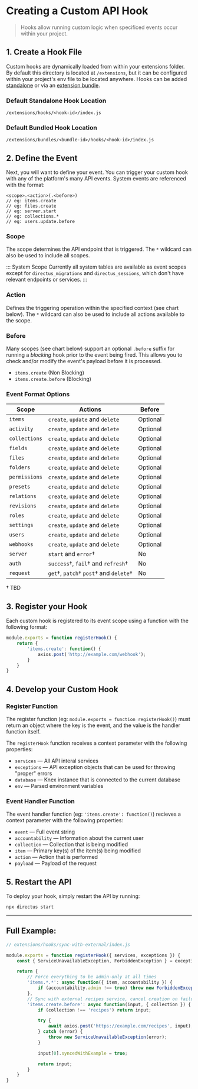 # Creating a Custom API Hook

> Hooks allow running custom logic when specificed events occur within your project.

## 1. Create a Hook File

Custom hooks are dynamically loaded from within your extensions folder. By default this directory is located at `/extensions`, but it can be configured within your project's env file to be located anywhere. Hooks can be added [standalone](#) or via an [extension bundle](#).

### Default Standalone Hook Location
```
/extensions/hooks/<hook-id>/index.js
```

### Default Bundled Hook Location
```
/extensions/bundles/<bundle-id>/hooks/<hook-id>/index.js
```

## 2. Define the Event

Next, you will want to define your event. You can trigger your custom hook with any of the platform's many API events. System events are referenced with the format:

```
<scope>.<action>(.<before>)
// eg: items.create
// eg: files.create
// eg: server.start
// eg: collections.*
// eg: users.update.before
```

### Scope

The scope determines the API endpoint that is triggered. The `*` wildcard can also be used to include all scopes.

::: System Scope
Currently all system tables are available as event scopes except for `directus_migrations` and `directus_sessions`, which don't have relevant endpoints or services.
:::

### Action

Defines the triggering operation within the specified context (see chart below). The `*` wildcard can also be used to include all actions available to the scope.

### Before

Many scopes (see chart below) support an optional `.before` suffix for running a _blocking_ hook prior to the event being fired. This allows you to check and/or modify the event's payload before it is processed.

* `items.create` (Non Blocking)
* `items.create.before` (Blocking)

### Event Format Options

| Scope         | Actions                                | Before   |
|---------------|----------------------------------------|----------|
| `items`       | `create`, `update` and `delete`        | Optional |
| `activity`    | `create`, `update` and `delete`        | Optional |
| `collections` | `create`, `update` and `delete`        | Optional |
| `fields`      | `create`, `update` and `delete`        | Optional |
| `files`       | `create`, `update` and `delete`        | Optional |
| `folders`     | `create`, `update` and `delete`        | Optional |
| `permissions` | `create`, `update` and `delete`        | Optional |
| `presets`     | `create`, `update` and `delete`        | Optional |
| `relations`   | `create`, `update` and `delete`        | Optional |
| `revisions`   | `create`, `update` and `delete`        | Optional |
| `roles`       | `create`, `update` and `delete`        | Optional |
| `settings`    | `create`, `update` and `delete`        | Optional |
| `users`       | `create`, `update` and `delete`        | Optional |
| `webhooks`    | `create`, `update` and `delete`        | Optional |
| `server`      | `start` and `error`†                   | No       |
| `auth`        | `success`†, `fail`† and `refresh`†     | No       |
| `request`     | `get`†, `patch`† `post`† and `delete`† | No       |

† TBD

## 3. Register your Hook

Each custom hook is registered to its event scope using a function with the following format:

```js
module.exports = function registerHook() {
	return {
		'items.create': function() {
			axios.post('http://example.com/webhook');
		}
	}
}
```

## 4. Develop your Custom Hook

### Register Function

The register function (eg: `module.exports = function registerHook()`) must return an object where the key is the event, and the value is the handler function itself.

The `registerHook` function receives a context parameter with the following properties:

* `services` — All API interal services
* `exceptions` — API exception objects that can be used for throwing "proper" errors
* `database` — Knex instance that is connected to the current database
* `env` — Parsed environment variables

### Event Handler Function

The event handler function (eg: `'items.create': function()`) recieves a context parameter with the following properties:

* `event` — Full event string
* `accountability` — Information about the current user
* `collection` — Collection that is being modified
* `item` — Primary key(s) of the item(s) being modified
* `action` — Action that is performed
* `payload` — Payload of the request

## 5. Restart the API

To deploy your hook, simply restart the API by running:

```bash
npx directus start
```

---

## Full Example:

```js
// extensions/hooks/sync-with-external/index.js

module.exports = function registerHook({ services, exceptions }) {
	const { ServiceUnavailableException, ForbiddenException } = exceptions;

	return {
		// Force everything to be admin-only at all times
		'items.*.*': async function({ item, accountability }) {
			if (accountability.admin !== true) throw new ForbiddenException();
		},
		// Sync with external recipes service, cancel creation on failure
		'items.create.before': async function(input, { collection }) {
			if (collection !== 'recipes') return input;

			try {
				await axios.post('https://example.com/recipes', input);
			} catch (error) {
				throw new ServiceUnavailableException(error);
			}

			input[0].syncedWithExample = true;

			return input;
		}
	}
}
```
